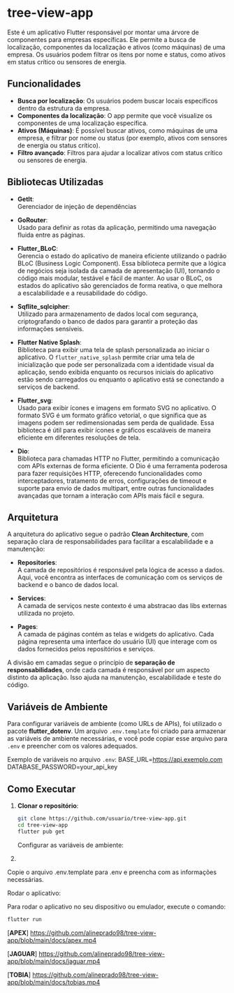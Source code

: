 # tree-view-app

Este é um aplicativo Flutter responsável por montar uma árvore de componentes para empresas específicas. Ele permite a busca de localização, componentes da localização e ativos (como máquinas) de uma empresa. Os usuários podem filtrar os itens por nome e status, como ativos em status crítico ou sensores de energia.

## Funcionalidades

- **Busca por localização**: Os usuários podem buscar locais específicos dentro da estrutura da empresa.
- **Componentes da localização**: O app permite que você visualize os componentes de uma localização específica.
- **Ativos (Máquinas)**: É possível buscar ativos, como máquinas de uma empresa, e filtrar por nome ou status (por exemplo, ativos com sensores de energia ou status crítico).
- **Filtro avançado**: Filtros para ajudar a localizar ativos com status crítico ou sensores de energia.


## Bibliotecas Utilizadas

- **GetIt**:  
  Gerenciador de injeção de dependências

- **GoRouter**:  
  Usado para definir as rotas da aplicação, permitindo uma navegação fluida entre as páginas.
  
- **Flutter_BLoC**:  
  Gerencia o estado do aplicativo de maneira eficiente utilizando o padrão BLoC (Business Logic Component). Essa biblioteca permite que a lógica de negócios seja isolada da camada de apresentação (UI), tornando o código mais modular, testável e fácil de manter. Ao usar o BLoC, os estados do aplicativo são gerenciados de forma reativa, o que melhora a escalabilidade e a reusabilidade do código.

- **Sqflite_sqlcipher**:  
  Utilizado para armazenamento de dados local com segurança, criptografando o banco de dados para garantir a proteção das informações sensíveis.

- **Flutter Native Splash**:  
  Biblioteca para exibir uma tela de splash personalizada ao iniciar o aplicativo. O `flutter_native_splash` permite criar uma tela de inicialização que pode ser personalizada com a identidade visual da aplicação, sendo exibida enquanto os recursos iniciais do aplicativo estão sendo carregados ou enquanto o aplicativo está se conectando a serviços de backend.

- **Flutter_svg**:  
  Usado para exibir ícones e imagens em formato SVG no aplicativo. O formato SVG é um formato gráfico vetorial, o que significa que as imagens podem ser redimensionadas sem perda de qualidade. Essa biblioteca é útil para exibir ícones e gráficos escaláveis de maneira eficiente em diferentes resoluções de tela.

- **Dio**:  
  Biblioteca para chamadas HTTP no Flutter, permitindo a comunicação com APIs externas de forma eficiente. O Dio é uma ferramenta poderosa para fazer requisições HTTP, oferecendo funcionalidades como interceptadores, tratamento de erros, configurações de timeout e suporte para envio de dados multipart, entre outras funcionalidades avançadas que tornam a interação com APIs mais fácil e segura.



## Arquitetura

A arquitetura do aplicativo segue o padrão **Clean Architecture**, com separação clara de responsabilidades para facilitar a escalabilidade e a manutenção:

- **Repositories**:  
  A camada de repositórios é responsável pela lógica de acesso a dados. Aqui, você encontra as interfaces de comunicação com os serviços de backend e o banco de dados local.

- **Services**:  
  A camada de serviços neste contexto é uma abstracao das libs externas utilizada no projeto.

- **Pages**:  
  A camada de páginas contém as telas e widgets do aplicativo. Cada página representa uma interface do usuário (UI) que interage com os dados fornecidos pelos repositórios e serviços.

A divisão em camadas segue o princípio de **separação de responsabilidades**, onde cada camada é responsável por um aspecto distinto da aplicação. Isso ajuda na manutenção, escalabilidade e teste do código.

## Variáveis de Ambiente

Para configurar variáveis de ambiente (como URLs de APIs), foi utilizado o pacote **flutter_dotenv**. Um arquivo `.env.template` foi criado para armazenar as variáveis de ambiente necessárias, e você pode copiar esse arquivo para `.env` e preencher com os valores adequados.

Exemplo de variáveis no arquivo `.env`:
BASE_URL=https://api.exemplo.com 
DATABASE_PASSWORD=your_api_key


## Como Executar

1. **Clonar o repositório**:

   ```bash
   git clone https://github.com/usuario/tree-view-app.git
   cd tree-view-app
   flutter pub get
   ```

   Configurar as variáveis de ambiente:

2. 
Copie o arquivo .env.template para .env e preencha com as informações necessárias.

Rodar o aplicativo:

Para rodar o aplicativo no seu dispositivo ou emulador, execute o comando:
```bash
flutter run
```



[**APEX**] https://github.com/alineprado98/tree-view-app/blob/main/docs/apex.mp4


[**JAGUAR**] https://github.com/alineprado98/tree-view-app/blob/main/docs/jaguar.mp4


[**TOBIA**] https://github.com/alineprado98/tree-view-app/blob/main/docs/tobias.mp4




